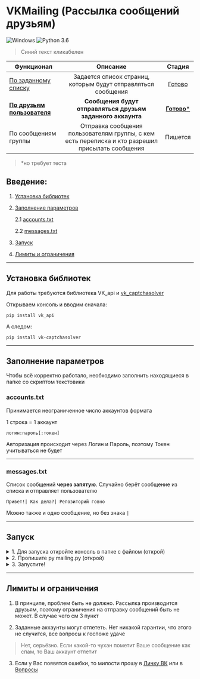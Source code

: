 # VKMailing (Рассылка сообщений друзьям)
![Windows](https://img.shields.io/badge/os-windows-blue)
![Python 3.6](https://img.shields.io/badge/python-3.6+-blue)
> Синий текст кликабелен

 Функционал | Описание | Стадия |
|----------------|:---------:|:---------:
| [По заданному списку](https://github.com/eremeyko/VKMailing/tree/To-List) | Задается список страниц, которым будут отправляться сообщения | [Готово](https://github.com/eremeyko/VKMailing/tree/To-List)
| [**По друзьям пользователя**](https://github.com/eremeyko/VKMailing/edit/To-Friends) | **Сообщения будут отправляться друзьям заданного аккаунта** | [**Готово***](https://github.com/eremeyko/VKMailing/edit/To-Friends)
| По сообщениям группы | Отправка сообщения пользователям группы, с кем есть переписка и кто разрешил присылать сообщения | Пишется

> *но требует теста

## Введение: 
1. [Установка библиотек](https://github.com/eremeyko/VKMailing#%D0%A3%D1%81%D1%82%D0%B0%D0%BD%D0%BE%D0%B2%D0%BA%D0%B0-%D0%B1%D0%B8%D0%B1%D0%BB%D0%B8%D0%BE%D1%82%D0%B5%D0%BA)
2. [Заполнение параметров](https://github.com/eremeyko/VKMailing#%D0%97%D0%B0%D0%BF%D0%BE%D0%BB%D0%BD%D0%B5%D0%BD%D0%B8%D0%B5-%D0%BF%D0%B0%D1%80%D0%B0%D0%BC%D0%B5%D1%82%D1%80%D0%BE%D0%B2)

    2.1 [accounts.txt](https://github.com/eremeyko/VKMailing#accountstxt)

    2.2 [messages.txt](https://github.com/eremeyko/VKMailing#messagestxt)

3. [Запуск](https://github.com/eremeyko/VKMailing#%D0%97%D0%B0%D0%BF%D1%83%D1%81%D0%BA)

4. [Лимиты и ограничения](https://github.com/eremeyko/VKMailing#%D0%9B%D0%B8%D0%BC%D0%B8%D1%82%D1%8B-%D0%B8-%D0%BE%D0%B3%D1%80%D0%B0%D0%BD%D0%B8%D1%87%D0%B5%D0%BD%D0%B8%D1%8F)
____
## Установка библиотек
Для работы требуются библиотека VK_api и [vk_captchasolver](https://github.com/DedInc/vk_captchasolver)

Открываем консоль и вводим сначала:
```
pip install vk_api
```

А следом:
```
pip install vk-captchasolver
```
____
## Заполнение параметров
Чтобы всё корректно работало, необходимо заполнить находящиеся в папке со скриптом текстовики

### accounts.txt
Принимается неограниченное число аккаунтов формата

1 строка = 1 аккаунт
```
логин:пароль[:токен]
```
Авторизация происходит через Логин и Пароль, поэтому Токен учитываться не будет
____
### messages.txt
Список сообщений __через запятую__. Случайно берёт сообщение из списка и отправляет пользователю

```
Привет!| Как дела?| Репозиторий говно
```

Можно также и одно сообщение, но без знака `|`
____
## Запуск
<details>
<summary>1. Для запуска откройте консоль в папке с файлом (открой)</summary>
<img src="https://i.imgur.com/bu5qQne.png">
</details>

<details>
<summary>2. Пропишите py mailing.py (открой)</summary>
<img src="https://i.imgur.com/lNaIpQk.png">
</details>

<details>
<summary>3. Запустите!</summary>
<pre>
    <kbd>Enter</kbd> нажми...
</pre> 
</details>

____
## Лимиты и ограничения
1. В принципе, проблем быть не должно. Рассылка производится друзьям, поэтому ограничения на отправку сообщений быть не может. В случае чего см 3 пункт

2. Заданные аккаунты могут отлететь. Нет никакой гарантии, что этого не случится, все вопросы к госпоже удаче
> Нет, серьёзно. Если какой-то чухан пометит Ваше сообщение как спам, то Ваш аккаунт отлетит 

3. Если у Вас появятся ошибки, то милости прошу в [Личку ВК](https://vk.me/eremey) или в [Вопросы](https://github.com/eremeyko/VKMailing/issues)
